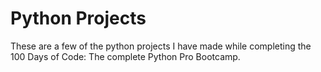 # Python Projects
These are a few of the python projects I have made while completing the 100 Days of Code: The complete Python Pro Bootcamp.
